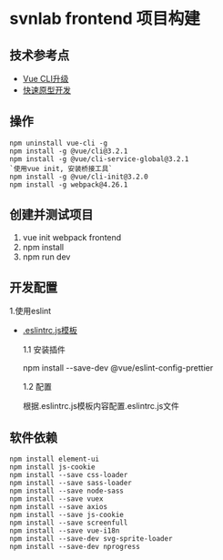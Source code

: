 # svnlab frontend 项目构建

## 技术参考点
* [Vue CLI升级](https://cli.vuejs.org/zh/guide/installation.html)
* [快速原型开发](https://cli.vuejs.org/zh/guide/prototyping.html)

## 操作
```
npm uninstall vue-cli -g
npm install -g @vue/cli@3.2.1
npm install -g @vue/cli-service-global@3.2.1
`使用vue init, 安装桥接工具`
npm install -g @vue/cli-init@3.2.0
npm install -g webpack@4.26.1
```

## 创建并测试项目
1. vue init webpack frontend
2. npm install
3. npm run dev

## 开发配置
1.使用eslint
* [.eslintrc.js模板](https://github.com/PanJiaChen/vue-element-admin/edit/master/.eslintrc.js)

    1.1 安装插件

    npm install --save-dev @vue/eslint-config-prettier

    1.2 配置

    根据.eslintrc.js模板内容配置.eslintrc.js文件

## 软件依赖

    npm install element-ui
    npm install js-cookie
    npm install --save css-loader
    npm install --save sass-loader
    npm install --save node-sass
    npm install --save vuex
    npm install --save axios
    npm install --save js-cookie
    npm install --save screenfull
    npm install --save vue-i18n
    npm install --save-dev svg-sprite-loader
    npm install --save-dev nprogress
